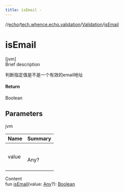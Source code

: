 ```yaml
---
title: isEmail -
---
```

//[echo](../../index.md)/[tech.whence.echo.validation](../index.md)/[Validation](index.md)/[isEmail](is-email.md)



# isEmail  
[jvm]  
Brief description  


判断指定值是不是一个有效的email地址



#### Return  


Boolean



## Parameters  
  
jvm  
  
|  Name|  Summary| 
|---|---|
| value| <br><br>Any?<br><br>
  
  
Content  
fun [isEmail](is-email.md)(value: [Any](https://kotlinlang.org/api/latest/jvm/stdlib/kotlin/-any/index.html)?): [Boolean](https://kotlinlang.org/api/latest/jvm/stdlib/kotlin/-boolean/index.html)  



